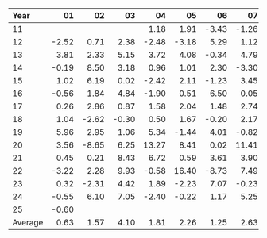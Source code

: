 | Year    |               01   |               02   |               03   |               04   |               05   |               06   |               07   |               08   |               09   |               10   |               11   |               12   |     Average       |     Yearly       |
|:--------|-------------------:|-------------------:|-------------------:|-------------------:|-------------------:|-------------------:|-------------------:|-------------------:|-------------------:|-------------------:|-------------------:|-------------------:|------------------:|-----------------:|
| 11      |                    |                    |                    |               1.18 |               1.91 |              -3.43 |              -1.26 |                    |              -2.47 |               3.83 |               5.06 |               3.98 |              1.10 |            13.20 |
| 12      |              -2.52 |               0.71 |               2.38 |              -2.48 |              -3.18 |               5.29 |               1.12 |               1.73 |               3.66 |              -0.42 |               0.62 |              -1.55 |              0.45 |             5.36 |
| 13      |               3.81 |               2.33 |               5.15 |               3.72 |               4.08 |              -0.34 |               4.79 |              -3.57 |               4.05 |               3.34 |               1.32 |               2.27 |              2.58 |            30.95 |
| 14      |              -0.19 |               8.50 |               3.18 |               0.96 |               1.01 |               2.30 |              -3.30 |               5.27 |              -2.39 |               3.88 |               3.39 |               0.51 |              1.93 |            23.11 |
| 15      |               1.02 |               6.19 |               0.02 |              -2.42 |               2.11 |              -1.23 |               3.45 |              -7.46 |               5.08 |               3.88 |               1.80 |              -1.66 |              0.90 |            10.78 |
| 16      |              -0.56 |               1.84 |               4.84 |              -1.90 |               0.51 |               6.50 |               0.05 |              -1.26 |              -1.14 |              -1.76 |               2.93 |               2.13 |              1.01 |            12.18 |
| 17      |               0.26 |               2.86 |               0.87 |               1.58 |               2.04 |               1.48 |               2.74 |               0.46 |               2.51 |               3.61 |               1.72 |              -1.43 |              1.56 |            18.70 |
| 18      |               1.04 |              -2.62 |              -0.30 |               0.50 |               1.67 |              -0.20 |               2.17 |               2.51 |              -0.79 |              -6.51 |               4.75 |              -4.78 |             -0.21 |            -2.56 |
| 19      |               5.96 |               2.95 |               1.06 |               5.34 |              -1.44 |               4.01 |              -0.82 |               4.11 |               2.59 |               0.94 |               1.59 |               2.20 |              2.37 |            28.49 |
| 20      |               3.56 |              -8.65 |               6.25 |              13.27 |               8.41 |               0.02 |              11.41 |               6.21 |               0.36 |               1.92 |               1.43 |               1.72 |              3.83 |            45.91 |
| 21      |               0.45 |               0.21 |               8.43 |               6.72 |               0.59 |               3.61 |               3.90 |               3.34 |              -4.26 |               4.64 |               0.88 |               9.02 |              3.13 |            37.53 |
| 22      |              -3.22 |               2.28 |               9.93 |              -0.58 |              16.40 |              -8.73 |               7.49 |               1.30 |              -4.55 |              14.76 |               4.79 |              -1.54 |              3.19 |            38.33 |
| 23      |               0.32 |              -2.31 |               4.42 |               1.89 |              -2.23 |               7.07 |              -0.23 |               0.37 |              -4.41 |               0.12 |               5.68 |               2.36 |              1.09 |            13.05 |
| 24      |              -0.55 |               6.10 |               7.05 |              -2.40 |              -0.22 |               1.17 |               5.25 |               6.00 |               0.54 |              -3.98 |               5.00 |              -3.66 |              1.69 |            20.30 |
| 25      |              -0.60 |                    |                    |                    |                    |                    |                    |                    |                    |                    |                    |                    |             -0.60 |            -7.20 |
| Average |               0.63 |               1.57 |               4.10 |               1.81 |               2.26 |               1.25 |               2.63 |               1.46 |              -0.09 |               2.02 |               2.93 |               0.68 |              1.60 |            19.21 |